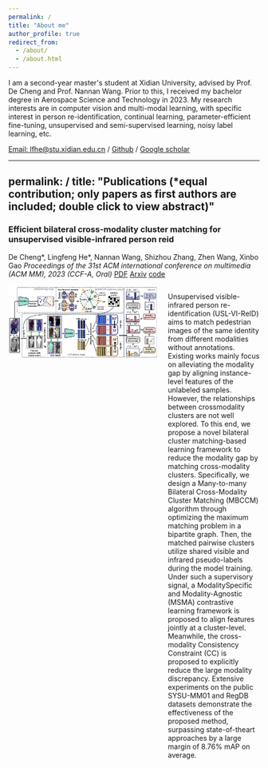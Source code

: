 ```yaml
---
permalink: /
title: "About me"
author_profile: true
redirect_from: 
  - /about/
  - /about.html
---
```


I am a second-year master's student at Xidian University, advised by Prof. De Cheng and Prof. Nannan Wang. Prior to this, I received my bachelor degree in Aerospace Science and Technology in 2023. My research interests are in computer vision and multi-modal learning, with specific interest in person re-identification, continual learning, parameter-efficient fine-tuning, unsupervised and semi-supervised learning, noisy label learning, etc.

[Email: lfhe@stu.xidian.edu.cn](lfhe@stu.xidian.edu.cn) / [Github](https://github.com/FranklinLingfeng) / [Google scholar](https://scholar.google.com/citations?user=bUCPpbAAAAAJ&hl=zh-CN)

---
permalink: /
title: "Publications (*equal contribution; only papers as first authors are included; double click to view abstract)"
---

### Efficient bilateral cross-modality cluster matching for unsupervised visible-infrared person reid

De Cheng*, Lingfeng He*, Nannan Wang, Shizhou Zhang, Zhen Wang, Xinbo Gao
*Proceedings of the 31st ACM international conference on multimedia (ACM MM), 2023 (CCF-A, Oral)*
[PDF](images/mbccm.pdf) [Arxiv](https://arxiv.org/pdf/2305.12673) [code](https://github.com/FranklinLingfeng/MBCCM-master-MM-23)

<div style="display: flex; align-items: flex-start; margin-top: 10px;">
  <img src="images/mbccm.png" alt="MBCCM Framework" width="300" style="margin-right: 20px;">
  <p>
    Unsupervised visible-infrared person re-identification (USL-VI-ReID) aims to match pedestrian images of the same identity from different modalities without annotations. Existing works mainly focus on alleviating the modality gap by aligning instance-level features of the unlabeled samples. However, the relationships between crossmodality clusters are not well explored. To this end, we propose a novel bilateral cluster matching-based learning framework to reduce the modality gap by matching cross-modality clusters. Specifically, we design a Many-to-many Bilateral Cross-Modality Cluster Matching (MBCCM) algorithm through optimizing the maximum matching problem in a bipartite graph. Then, the matched pairwise clusters utilize shared visible and infrared pseudo-labels during the model training. Under such a supervisory signal, a ModalitySpecific and Modality-Agnostic (MSMA) contrastive learning framework is proposed to align features jointly at a cluster-level. Meanwhile, the cross-modality Consistency Constraint (CC) is proposed to explicitly reduce the large modality discrepancy. Extensive experiments on the public SYSU-MM01 and RegDB datasets demonstrate the effectiveness of the proposed method, surpassing state-of-theart approaches by a large margin of 8.76% mAP on average.
  </p>
</div>



